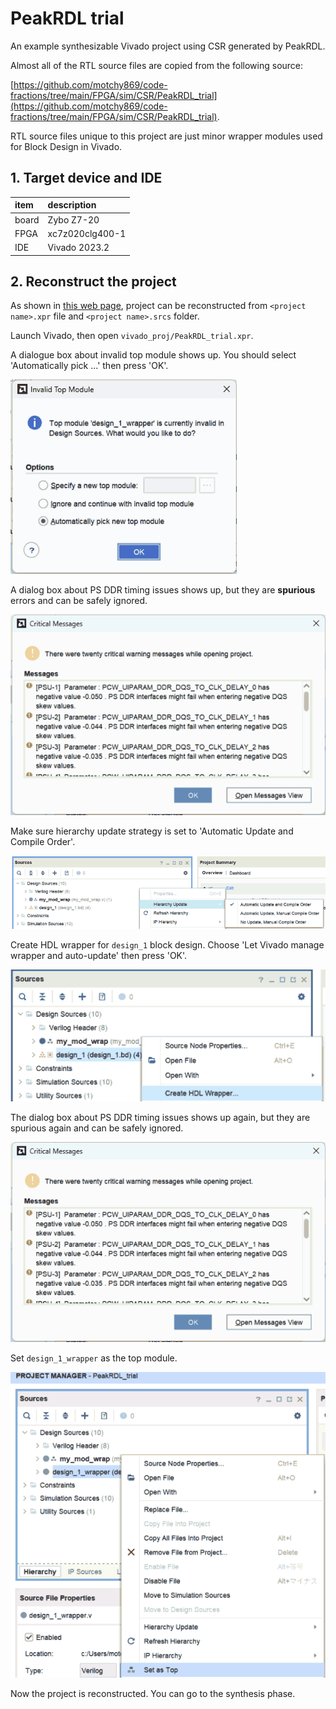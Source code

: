 # PeakRDL trial

An example synthesizable Vivado project using CSR generated by PeakRDL.

Almost all of the RTL source files are copied from the following source:

[https://github.com/motchy869/code-fractions/tree/main/FPGA/sim/CSR/PeakRDL_trial](https://github.com/motchy869/code-fractions/tree/main/FPGA/sim/CSR/PeakRDL_trial).

RTL source files unique to this project are just minor wrapper modules used for Block Design in Vivado.

## 1. Target device and IDE

|item|description|
|:--|:--|
|board|Zybo Z7-20|
|FPGA|xc7z020clg400-1|
|IDE|Vivado 2023.2|

## 2. Reconstruct the project

As shown in [this web page](https://support.xilinx.com/s/article/Revision-Control-with-a-Vivado-Project?language=ja), project can be reconstructed from `<project name>.xpr` file and `<project name>.srcs` folder.

Launch Vivado, then open `vivado_proj/PeakRDL_trial.xpr`.

A dialogue box about invalid top module shows up.
You should select 'Automatically pick ...' then press 'OK'.

![a dialogue box about invalid top module](doc/README_img/invalid_top_module.png)

A dialog box about PS DDR timing issues shows up, but they are **spurious** errors and can be safely ignored.

![critical warnings about PS DDR timing](doc/README_img/critical_warnings_abount_PS_DDR_timing.png)

Make sure hierarchy update strategy is set to 'Automatic Update and Compile Order'.

![hierarchy update strategy](doc/README_img/automatic_update_and_compile_order.png)

Create HDL wrapper for `design_1` block design.
Choose 'Let Vivado manage wrapper and auto-update' then press 'OK'.

![create HDL wrapper](doc/README_img/create_HDL_wrapper.png)

The dialog box about PS DDR timing issues shows up again, but they are spurious again and can be safely ignored.

![(again) critical warnings about PS DDR timing](doc/README_img/critical_warnings_abount_PS_DDR_timing.png)

Set `design_1_wrapper` as the top module.

![Set `design_1_wrapper` as the top module](doc/README_img/set_design_1_wrapper_as_top.png)

Now the project is reconstructed.
You can go to the synthesis phase.
